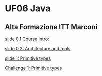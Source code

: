 
# UF06 Java

## Alta Formazione ITT Marconi

[slide 0.1 Course intro](slides-0-intro.slides.html): 

[slide 0.2: Architecture and tools](slides-0-tools.slides.html)

[slide 1: Primitive types](slide-1-primitive-types.slides.html)

[Challenge 1: Primitive types](basics/primitive-types-chal.html)



